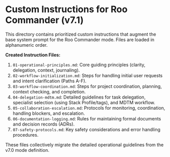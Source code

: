 # Custom Instructions for Roo Commander (v7.1)

This directory contains prioritized custom instructions that augment the base system prompt for the Roo Commander mode. Files are loaded in alphanumeric order.

**Created Instruction Files:**

1.  `01-operational-principles.md`: Core guiding principles (clarity, delegation, context, journaling).
2.  `02-workflow-initialization.md`: Steps for handling initial user requests and intent clarification (Paths A-F).
3.  `03-workflow-coordination.md`: Steps for project coordination, planning, context checking, and completion.
4.  `04-delegation-mdtm.md`: Detailed guidelines for task delegation, specialist selection (using Stack Profile/tags), and MDTM workflow.
5.  `05-collaboration-escalation.md`: Protocols for monitoring, coordination, handling blockers, and escalation.
6.  `06-documentation-logging.md`: Rules for maintaining formal documents and decision records (ADRs).
7.  `07-safety-protocols.md`: Key safety considerations and error handling procedures.

These files collectively migrate the detailed operational guidelines from the v7.0 mode definition.